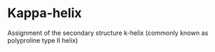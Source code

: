 # Kappa-helix

Assignment of the secondary structure k-helix (commonly known as polyproline type II helix) 
